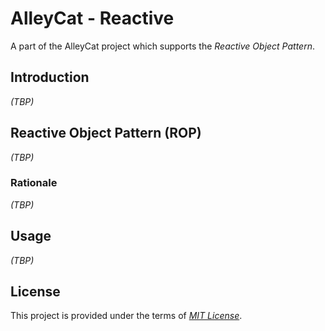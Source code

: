 # AlleyCat - Reactive

A part of the AlleyCat project which supports the _Reactive Object Pattern_.

## Introduction
_(TBP)_

## Reactive Object Pattern (ROP)
_(TBP)_

### Rationale
_(TBP)_

## Usage
_(TBP)_

## License
This project is provided under the terms of _[MIT License](LICENSE)_.